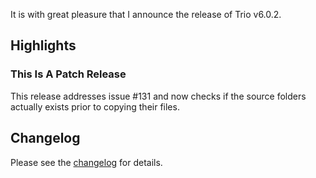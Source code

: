 <!--
template: articlepage
title: Trio v6.0.2
appendToTarget: true
category: releases
tag: v6.0.2
articleTitle: "Trio v6.0.2"
activeHeaderItem: 3
socialMediaMetaTags:
- "<meta property='og:type' content='article'>"
- "<meta property='og:title' content='Trio v6.0.2'>"
- "<meta property='og:description' content='It is with great pleasure that I announce the release of Trio v6.0.2.'>"
- "<meta property='og:url' content='https://gettriossg.com/blog/releases/2021/05/05/v6.0.2/'>"
- "<meta property='og:image' content='https://gettriossg.com/media/trio-social-media-image.png'>"
- "<meta name='twitter:card' content='summary_large_image'>"
- "<meta name='twitter:site' content='@gettriossg'>"
- "<meta name='twitter:creator' content='@jefftschwartz'>"
- "<meta name='twitter:title' content='Trio v6.0.2'>"
- "<meta name='twitter:description' content='It is with great pleasure that I announce the release of Trio v6.0.2.'>"
- "<meta name='twitter:image' content='https://gettriossg.com/media/trio-social-media-image.png'>"
-->

It is with great pleasure that I announce the release of Trio v6.0.2.

## Highlights

### This Is A Patch Release

This release addresses issue #131 and now checks if the source folders actually exists prior to copying their files.

## Changelog

Please see the <a target="_blank" href="https://github.com/4awpawz/trio/issues?q=is%3Aissue+milestone%3Av6.0.2+is%3Aclosed">changelog</a> for details.
<!-- end -->
